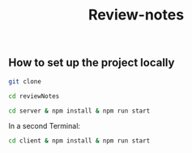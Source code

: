 <!-- HEADER -->
<div align="center">
  <h1 align="center">Review-notes</h1>
</div>

<Br/>
<!-- GETTING STARTED -->

## How to set up the project locally

  ```sh
  git clone
  ```

  ```sh
  cd reviewNotes
  ```

  ```sh
  cd server & npm install & npm run start
  ```

In a second Terminal:

  ```sh
  cd client & npm install & npm run start
  ```
